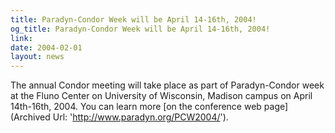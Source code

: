 ```yaml
---
title: Paradyn-Condor Week will be April 14-16th, 2004!
og_title: Paradyn-Condor Week will be April 14-16th, 2004!
link: 
date: 2004-02-01
layout: news
---
```


The annual Condor meeting will take place as part of Paradyn-Condor week at the Fluno Center on University of Wisconsin, Madison campus on April 14th-16th, 2004. You can learn more [on the conference web page] (Archived Url: 'http://www.paradyn.org/PCW2004/').
